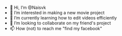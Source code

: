 - 👋 Hi, I’m @Naisvk
- 👀 I’m interested in making a new movie project
- 🌱 I’m currently learning how to edit videos efficiently
- 💞️ I’m looking to collaborate on my friend's project
- 📫 How (not) to reach me "find my facebook"

<!---
Naisvk/Naisvk is a ✨ special ✨ repository because its `README.md` (this file) appears on your GitHub profile.
You can click the Preview link to take a look at your changes.
--->
